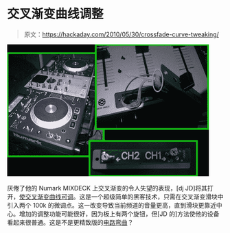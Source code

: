 # 交叉渐变曲线调整

> 原文：<https://hackaday.com/2010/05/30/crossfade-curve-tweaking/>

![](img/41ff1ca3796e6b4bb6c8887fb455841f.png "changin-crossfade-curves")

厌倦了他的 Numark MIXDECK 上交叉渐变的令人失望的表现，[dj JD]将其打开，[使交叉渐变曲线可调](http://www.djjdpro.com/guides/mixdeck_fader.html)。这是一个超级简单的黑客技术，只需在交叉渐变滑块中引入两个 100k 的微调点。这一改变导致当前频道的音量更高，直到滑块更靠近中心。增加的调整功能可能很好，因为板上有两个旋钮，但[JD 的]方法使他的设备看起来很普通。这是不是更精致版的[电路弯曲](http://hackaday.com/2010/01/17/hackaday-links-january-17th-2010/)？